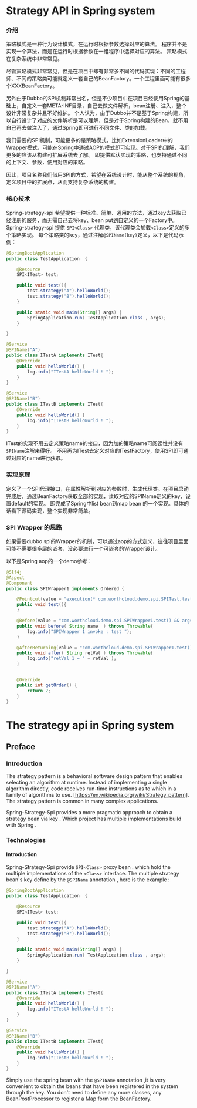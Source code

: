 

# Strategy API in Spring system

### 介绍

策略模式是一种行为设计模式，在运行时根据参数选择对应的算法。
程序并不是实现一个算法，而是在运行时根据参数在一组程序中选择对应的算法。
策略模式在复杂系统中非常常见。

尽管策略模式非常常见，但是在项目中却有非常多不同的代码实现：不同的工程师、不同的策略类可能就定义一套自己的BeanFactory。一个工程里面可能有很多个XXXBeanFactory。

另外由于Dubbo的SPI机制非常出名，但是不少项目中在项目已经使用Spring的基础上，自定义一套META-INF目录，自己去做文件解析，bean注册、注入，整个设计非常复杂并且不好维护。
个人认为，由于Dubbo并不是基于Spring构建，所以自行设计了对应的文件解析是可以理解，但是对于Spring构建的Bean，就不用自己再去做注入了，通过Spring即可进行不同文件、类的加载。

我们需要的SPI机制，可能更多的是策略模式。比如ExtensionLoader中的Wrapper模式，可能在Spring中通过AOP的模式即可实现。对于SPI的理解，我们更多的应该从构建可扩展系统去了解。
即提供默认实现的策略，也支持通过不同的上下文、参数，使用对应的策略。

因此，项目名称我们借用SPI的方式，希望在系统设计时，能从整个系统的视角，定义项目中的扩展点，从而支持复杂系统的构建。


### 核心技术

Spring-strategy-spi 希望提供一种标准、简单、通用的方法，通过key去获取已经注册的服务，而无需自己去将key、bean put到自定义的一个Factory中。
Spring-strategy-spi 提供 `SPI<Class>` 代理类，该代理类会加载`<Class>`定义的多个策略实现。
每个策略类的key，通过注解`@SPIName(key)`定义，以下是代码示例：

```java
@SpringBootApplication
public class TestApplication  {

    @Resource
    SPI<ITest> test;

    public void test(){
        test.strategy("A").helloWorld();
        test.strategy("B").helloWorld();
    }

    public static void main(String[] args) {
        SpringApplication.run( TestApplication.class , args);
    }

}

@Service
@SPIName("A")
public class ITestA implements ITest{
    @Override
    public void helloWorld() {
        log.info("ITestA helloWorld ! ");
    }
}

@Service
@SPIName("B")
public class ITestB implements ITest{
    @Override
    public void helloWorld() {
        log.info("ITestB helloWorld ! ");
    }
}

```

ITest的实现不用去定义策略name的接口，因为加的策略name可阅读性并没有`SPIName`注解来得好。
不用再为ITest去定义对应的ITestFactory，使用SPI<ITest>即可通过对应的name进行获取。

### 实现原理

定义了一个SPI代理接口，在属性解析到对应的参数时，生成代理类。在项目启动完成后，通过BeanFactory获取全部的实现，读取对应的SPIName定义的key，设置default的实现。
即完成了Spring中list bean到map bean 的一个实现。具体的话看下源码实现，整个实现非常简单。


### SPI Wrapper 的思路

如果需要dubbo spi的Wrapper的机制，可以通过aop的方式定义，往往项目里面可能不需要很多层的嵌套，没必要进行一个可嵌套的Wrapper设计。

以下是Spring aop的一个demo参考：

```java
@Slf4j
@Aspect
@Component
public class SPIWrapper1 implements Ordered {

    @Pointcut(value = "execution(* com.worthcloud.demo.spi.SPITest.test(..))" )
    public void test(){
    }

    @Before(value = "com.worthcloud.demo.spi.SPIWrapper1.test() && args(name)" )
    public void before( String name  ) throws Throwable{
        log.info("SPIWrapper 1 invoke : test ");
    }

    @AfterReturning(value = "com.worthcloud.demo.spi.SPIWrapper1.test()" ,returning = "retVal")
    public void after( String retVal ) throws Throwable{
        log.info("retVal 1 = " + retVal );
    }


    @Override
    public int getOrder() {
        return 2;
    }
}
```


###


# The strategy api in Spring system

## Preface

### Introduction

The strategy pattern is a behavioral software design pattern that enables selecting an algorithm at runtime.
Instead of implementing a single algorithm directly, code receives run-time instructions as to which in a family of algorithms to use.
[https://en.wikipedia.org/wiki/Strategy_pattern]. The strategy pattern is common in many complex applications.

Spring-Strategy-Spi provides a more pragmatic approach to obtain a strategy bean via key . Which project has multiple implementations build with Spring .

### Technologies

#### Introduction

Spring-Strategy-Spi provide `SPI<Class>` proxy bean . which hold the multiple implementations of the `<Class>` interface.
The multiple strategy bean's key define by the `@SPIName` annotation , here is the example :

```java
@SpringBootApplication
public class TestApplication  {

    @Resource
    SPI<ITest> test;

    public void test(){
        test.strategy("A").helloWorld();
        test.strategy("B").helloWorld();
    }

    public static void main(String[] args) {
        SpringApplication.run( TestApplication.class , args);
    }

}

@Service
@SPIName("A")
public class ITestA implements ITest{
    @Override
    public void helloWorld() {
        log.info("ITestA helloWorld ! ");
    }
}

@Service
@SPIName("B")
public class ITestB implements ITest{
    @Override
    public void helloWorld() {
        log.info("ITestB helloWorld ! ");
    }
}

```

Simply use the spring bean with the `@SPIName` annotation ,it is very convenient to obtain the beans that have been registered in the system through the key.
You don't need to define any more classes, any BeanPostProcessor to register a Map form the BeanFactory.


